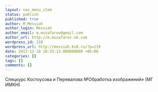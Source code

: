 ```yaml
---
layout: nav_menu_item
status: publish
published: true
author: M_Messiah
author_login: Messiah
author_email: m.muzafarov@gmail.com
author_url: http://m.muzafarov.vk.com
wordpress_id: 219
wordpress_url: http://messiah.ks8.ru/?p=219
date: 2012-12-10 10:33:13.000000000 +06:00
categories: []
tags: []
comments: []
---
```

Спецкурс Костоусова и Перевалова №Обработка изображений&raquo; (МГ ИМКН)
